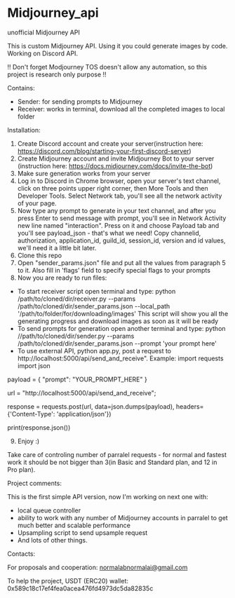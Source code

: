 # Midjourney_api
unofficial Midjourney API

This is custom Midjourney API. Using it you could generate images by code. Working on Discord API.

!! Don't forget Modjourney TOS doesn't allow any automation, so this project is research only purpose !!

Contains: 
- Sender: for sending prompts to Midjourney
- Receiver: works in terminal, download all the completed images to local folder

Installation:
1. Create Discord account and create your server(instruction here: https://discord.com/blog/starting-your-first-discord-server)
2. Create Midjourney account and invite Midjourney Bot to your server (instruction here: https://docs.midjourney.com/docs/invite-the-bot)
3. Make sure generation works from your server
4. Log in to Discord in Chrome browser, open your server's text channel, click on three points upper right corner, then More Tools and then Developer Tools.
Select Network tab, you'll see all the network activity of your page.
5. Now type any prompt to generate in your text channel, and after you press Enter to send message with prompt, you'll see in Network Activity new line named "interaction".
Press on it and choose Payload tab and you'll see payload_json - that's what we need!
Copy channelid, authorization, application_id, guild_id, session_id, version and id values, we'll need it a little bit later.
6. Clone this repo
7. Open "sender_params.json" file and put all the values from paragraph 5 to it. Also fill in 'flags' field to specify special flags to your prompts
8. Now you are ready to run files:
- To start receiver script open terminal and type:
python /path/to/cloned/dir/receiver.py --params /path/to/cloned/dir/sender_params.json --local_path '/path/to/folder/for/downloading/images'
This script will show you all the generating progress and download images as soon as it will be ready
- To send prompts for generation open another terminal and type:
python //path/to/cloned/dir/sender.py --params /path/to/cloned/dir/sender_params.json --prompt 'your prompt here'
- To use external API, python app.py, post a request to http://localhost:5000/api/send_and_receive".
Example:
import requests
import json

payload = {
    "prompt": "YOUR_PROMPT_HERE"
}

url = "http://localhost:5000/api/send_and_receive";

response = requests.post(url, data=json.dumps(payload), headers={'Content-Type': 'application/json'})

print(response.json())

9. Enjoy :)

Take care of controling number of parralel requests - for normal and fastest work it should be not bigger than 3(in Basic and Standard plan, and 12 in Pro plan).


Project comments:

This is the first simple API version, now I'm working on next one with:
- local queue controller
- ability to work with any number of Midjourney accounts in parralel to get much better and scalable performance
- Upsampling script to send upsample request
- And lots of other things.


Contacts:

For proposals and cooperation:
normalabnormalai@gmail.com

To help the project, USDT (ERC20) wallet: 0x589c18c17ef4fea0acea476fd4973dc5da82835c
